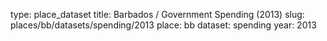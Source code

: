 type: place_dataset
title: Barbados / Government Spending (2013)
slug: places/bb/datasets/spending/2013
place: bb
dataset: spending
year: 2013
